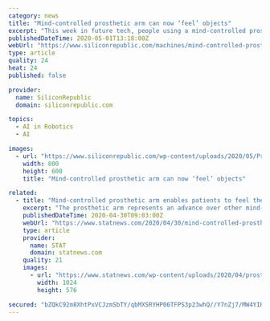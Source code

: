 ```yaml
---
category: news
title: "Mind-controlled prosthetic arm can now ‘feel’ objects"
excerpt: "This week in future tech, people using a mind-controlled prosthetic arm can now experience sensations of touch in everyday objects."
publishedDateTime: 2020-05-01T13:18:00Z
webUrl: "https://www.siliconrepublic.com/machines/mind-controlled-prosthetic-arm"
type: article
quality: 24
heat: 24
published: false

provider:
  name: SiliconRepublic
  domain: siliconrepublic.com

topics:
  - AI in Robotics
  - AI

images:
  - url: "https://www.siliconrepublic.com/wp-content/uploads/2020/05/Protes_NB_190925_02-1.jpg"
    width: 800
    height: 600
    title: "Mind-controlled prosthetic arm can now ‘feel’ objects"

related:
  - title: "Mind-controlled prosthetic arm enables patients to feel the objects they grip"
    excerpt: "The prosthetic arm represents an advance over other mind-controlled bionic limbs under development, the researchers said."
    publishedDateTime: 2020-04-30T09:03:00Z
    webUrl: "https://www.statnews.com/2020/04/30/mind-controlled-prosthetic-arm-patients-feel-objects/"
    type: article
    provider:
      name: STAT
      domain: statnews.com
    quality: 21
    images:
      - url: "https://www.statnews.com/wp-content/uploads/2020/04/prosthesis-1024x576.jpg"
        width: 1024
        height: 576

secured: "bZQkC92m8XhtPxVCJzmSbTY/qbMXSRYHP06TFPS3p23whQ//Y7nZj7/MW4YIHpZ4Uo57K08My8p+lAuiB5XignoobKFxBQ1g5bqdPFGPi+VVcSm7oDocbbkQpeRcioQ4x8U8CCPIcJbn6rIvxog/HoPBs6rvlBvPI9DaL2OYulj9uOVCTfa0f+ktem/TqNycoB1u9+DTPpZgBuM+M5srP68kgSkZTaBYAWJB1sazgRGKplONA22Q0q83IJUIKmtFBKYfV5McsRw1e98d8lGDfZqHXKK+OOz0x8n6SeiUL19e2iW3eHc6JrI2n+1vNqjAxh+Mns2BR4pSo1QW1Jbi3UbZaymZcBFm/PkLu0+3SdLNjKr4fYq7ZeA99FmkhnIpSfpiHUuS53k5ODty/DReqaS8ldyWnC0dIsiWNSWWoi6Hpj6svR3gfnxyVZkWXkVzABQu+e5whsVR74+Yqh5tYkrnhi5DXbTiL4I0jqYj4CA=;s+W35AChIZxx/FuJWixh6w=="
---
```


